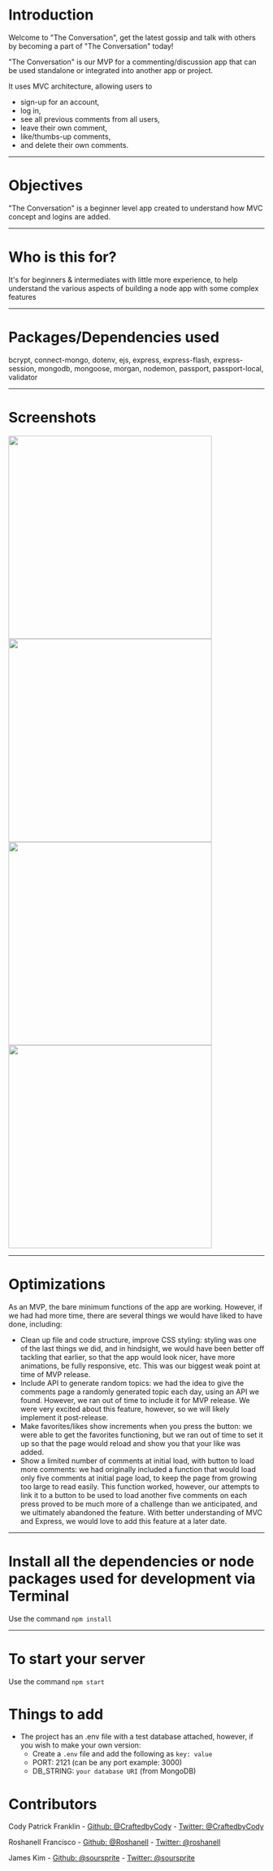 # Introduction

Welcome to "The Conversation", get the latest gossip and talk with others by becoming a part of "The Conversation" today!

"The Conversation" is our MVP for a commenting/discussion app that can be used standalone or integrated into another app or project. 

It uses MVC architecture, allowing users to 
- sign-up for an account, 
- log in, 
- see all previous comments from all users, 
- leave their own comment, 
- like/thumbs-up comments, 
- and delete their own comments. 

---

# Objectives

"The Conversation" is a beginner level app created to understand how MVC concept and logins are added. 

---

# Who is this for? 

It's for beginners & intermediates with little more experience, to help understand the various aspects of building a node app with some complex features

---

# Packages/Dependencies used 

bcrypt, connect-mongo, dotenv, ejs, express, express-flash, express-session, mongodb, mongoose, morgan, nodemon, passport, passport-local, validator

---

# Screenshots

<img src="https://i.imgur.com/2ejbU2v.jpeg" width=400 />
<img src="https://i.imgur.com/vYkiS2y.jpeg" width=400 />
<img src="https://i.imgur.com/QdzNSnh.jpeg" width=400 />
<img src="https://i.imgur.com/lnrBgf0.jpeg" width=400 />

---

# Optimizations 

As an MVP, the bare minimum functions of the app are working. However, if we had had more time, there are several things we would have liked to have done, including: 
- Clean up file and code structure, improve CSS styling: styling was one of the last things we did, and in hindsight, we would have been better off tackling that earlier, so that the app would look nicer, have more animations, be fully responsive, etc. This was our biggest weak point at time of MVP release. 
- Include API to generate random topics: we had the idea to give the comments page a randomly generated topic each day, using an API we found. However, we ran out of time to include it for MVP release. We were very excited about this feature, however, so we will likely implement it post-release. 
- Make favorites/likes show increments when you press the button: we were able to get the favorites functioning, but we ran out of time to set it up so that the page would reload and show you that your like was added. 
- Show a limited number of comments at initial load, with button to load more comments: we had originally included a function that would load only five comments at initial page load, to keep the page from growing too large to read easily. This function worked, however, our attempts to link it to a button to be used to load another five comments on each press proved to be much more of a challenge than we anticipated, and we ultimately abandoned the feature. With better understanding of MVC and Express, we would love to add this feature at a later date. 

---

# Install all the dependencies or node packages used for development via Terminal

Use the command `npm install` 

---

# To start your server

Use the command `npm start`  

# Things to add

- The project has an .env file with a test database attached, however, if you wish to make your own version:
  - Create a `.env` file and add the following as `key: value` 
  - PORT: 2121 (can be any port example: 3000) 
  - DB_STRING: `your database URI` (from MongoDB) 

 # Contributors

 Cody Patrick Franklin - [Github: @CraftedbyCody](https://github.com/CraftedbyCody/) - [Twitter: @CraftedbyCody](https://twitter.com/CraftedbyCody)
 
 Roshanell Francisco - [Github: @Roshanell](https://github.com/Roshanell) - [Twitter: @roshanell](https://twitter.com/roshanell)
  
 James Kim - [Github: @soursprite](https://github.com/soursprite) - [Twitter: @soursprite](https://twitter.com/soursprite)
 
